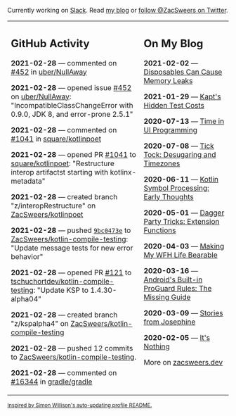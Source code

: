 Currently working on [Slack](https://slack.com/). Read [my blog](https://zacsweers.dev/) or [follow @ZacSweers on Twitter](https://twitter.com/ZacSweers).

<table><tr><td valign="top" width="60%">

## GitHub Activity
<!-- githubActivity starts -->
**2021-02-28** — commented on [#452](https://github.com/uber/NullAway/issues/452#issuecomment-787610417) in [uber/NullAway](https://api.github.com/repos/uber/NullAway)

**2021-02-28** — opened issue [#452](https://api.github.com/repos/uber/NullAway/issues/452) on [uber/NullAway](https://api.github.com/repos/uber/NullAway): "IncompatibleClassChangeError with 0.9.0, JDK 8, and error-prone 2.5.1"

**2021-02-28** — commented on [#1041](https://github.com/square/kotlinpoet/pull/1041#issuecomment-787535374) in [square/kotlinpoet](https://api.github.com/repos/square/kotlinpoet)

**2021-02-28** — opened PR [#1041](https://api.github.com/repos/square/kotlinpoet/pulls/1041) to [square/kotlinpoet](https://api.github.com/repos/square/kotlinpoet): "Restructure interop artifactst starting with kotlinx-metadata"

**2021-02-28** — created branch "z/interopRestructure" on [ZacSweers/kotlinpoet](https://api.github.com/repos/ZacSweers/kotlinpoet)

**2021-02-28** — pushed [`9bc0473e`](https://github.com/ZacSweers/kotlin-compile-testing/commit/9bc0473e41745824da3434d66056ae8eb174e7e4) to [ZacSweers/kotlin-compile-testing](https://api.github.com/repos/ZacSweers/kotlin-compile-testing): "Update message tests for new error behavior"

**2021-02-28** — opened PR [#121](https://api.github.com/repos/tschuchortdev/kotlin-compile-testing/pulls/121) to [tschuchortdev/kotlin-compile-testing](https://api.github.com/repos/tschuchortdev/kotlin-compile-testing): "Update KSP to 1.4.30-alpha04"

**2021-02-28** — created branch "z/kspalpha4" on [ZacSweers/kotlin-compile-testing](https://api.github.com/repos/ZacSweers/kotlin-compile-testing)

**2021-02-28** — pushed 12 commits to [ZacSweers/kotlin-compile-testing](https://api.github.com/repos/ZacSweers/kotlin-compile-testing).

**2021-02-28** — commented on [#16344](https://github.com/gradle/gradle/issues/16344#issuecomment-787496793) in [gradle/gradle](https://api.github.com/repos/gradle/gradle)
<!-- githubActivity ends -->
</td><td valign="top" width="40%">

## On My Blog
<!-- blog starts -->
**2021-02-02** — [Disposables Can Cause Memory Leaks](https://www.zacsweers.dev/disposables-can-cause-memory-leaks/)

**2021-01-29** — [Kapt's Hidden Test Costs](https://www.zacsweers.dev/kapts-hidden-test-costs/)

**2020-07-13** — [Time in UI Programming](https://www.zacsweers.dev/time-in-ui/)

**2020-07-08** — [Tick Tock: Desugaring and Timezones](https://www.zacsweers.dev/ticktock-desugaring-timezones/)

**2020-06-11** — [Kotlin Symbol Processing: Early Thoughts](https://www.zacsweers.dev/kotlin-symbol-processor-early-thoughts/)

**2020-05-01** — [Dagger Party Tricks: Extension Functions](https://www.zacsweers.dev/dagger-party-tricks-extension-functions/)

**2020-04-03** — [Making My WFH Life Bearable](https://www.zacsweers.dev/making-wfh-life-bearable/)

**2020-03-16** — [Android's Built-in ProGuard Rules: The Missing Guide](https://www.zacsweers.dev/android-proguard-rules/)

**2020-03-09** — [Stories from Josephine](https://www.zacsweers.dev/stories-from-josephine/)

**2020-02-05** — [It's Nothing](https://www.zacsweers.dev/its-nothing/)
<!-- blog ends -->
More on [zacsweers.dev](https://zacsweers.dev/)
</td></tr></table>

<sub><a href="https://simonwillison.net/2020/Jul/10/self-updating-profile-readme/">Inspired by Simon Willison's auto-updating profile README.</a></sub>